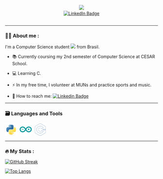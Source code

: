 <div id="header" align="center">
  <img src="https://media.giphy.com/media/SYHz66JfYHbBtZXjHy/giphy.gif" width="200"/>

<div id="badges">
    <a href="https://www.linkedin.com/in/anabeatrizxalves/">
        <img src= "https://img.shields.io/badge/LinkedIn-white?style=for-the-badge&logo=linkedin&logoColor=black" alt="LinkedIn Badge"/>
    </a>
    </div>
    <img src="https://komarev.com/ghpvc/?username=anabxalves&style=flat-square&color=blue" alt=""/>
</div>

---

### :woman_technologist: About me :
I'm a Computer Science student <img src="https://media.giphy.com/media/WUlplcMpOCEmTGBtBW/giphy.gif" width="30"> from Brasil.

- :books: Currently coursing my 2nd semester of Computer Science at CESAR School.

- :computer: Learning C.

- :zap: In my free time, I volunteer at MUNs and practice sports and music.

- :email: How to reach me: [![Linkedin Badge](https://img.shields.io/badge/-anabxalves-white?style=flat&logo=Linkedin&logoColor=black)](https://www.linkedin.com/in/anabeatrizxalves/)

---
### :card_file_box: Languages and Tools

<div>
  <img src="https://github.com/devicons/devicon/blob/master/icons/python/python-original.svg" title="Python" alt="Python" width="40" height="40"/>&nbsp;
  <img src="https://github.com/devicons/devicon/blob/master/icons/arduino/arduino-original.svg" title="Arduino" alt="Arduino" width="40" height="40"/>&nbsp;
  <img src="https://github.com/devicons/devicon/blob/master/icons/cplusplus/cplusplus-line.svg" title="C++" alt="C++" width="40" height="40"/>&nbsp;
</div>

---

### :fire: My Stats :

[![GitHub Streak](http://github-readme-streak-stats.herokuapp.com?user=anabxalves&theme=dark&background=000000)](https://git.io/streak-stats)

[![Top Langs](https://github-readme-stats.vercel.app/api/top-langs/?username=anabxalves&layout=compact&theme=vision-friendly-dark)](https://github.com/anuraghazra/github-readme-stats)
